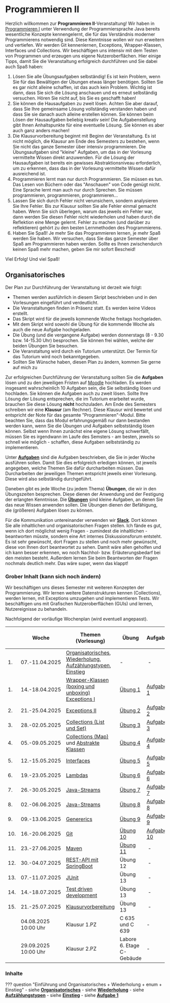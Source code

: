 # Programmieren II


Herzlich willkommen zur **Programmieren II**-Veranstaltung! Wir haben in [Programmieren I](https://freiheit.f4.htw-berlin.de/prog1) unter Verwendung der Programmiersprache Java bereits wesentliche Konzepte kennengelernt, die für das Verständnis moderner Programmierens notwendig sind. Diese Kenntnisse wollen wir nun erweitern und vertiefen. Wir werden Git kennenlernen, Exceptions, Wrapper-Klassen, Interfaces und Collections. Wir beschäftigen uns intensiv mit dem Testen von Programmen und erzeugen uns eigene Nutzeroberflächen. Hier einige Tipps, damit Sie die Veranstaltung erfolgreich durchführen und Sie dabei auch Spaß haben:

1. Lösen Sie alle Übungsaufgaben selbständig! Es ist kein Problem, wenn Sie für das Bewältigen der Übungen etwas länger benötigen. Sollten Sie es gar nicht alleine schaffen, ist das auch kein Problem. Wichtig ist dann, dass Sie sich die Lösung anschauen und es erneut selbständig versuchen. Hören Sie nicht auf, bis Sie es geschafft haben!
2. Sie können die Hausaufgaben zu zweit lösen. Achten Sie aber darauf, dass Sie Ihre gemeinsame Lösung vollständig verstanden haben und dass Sie sie danach auch alleine erstellen können. Sie können beim Lösen der Hausaufgaben beliebig kreativ sein! Die Aufgabenstellung gibt Ihnen Anhaltspunkte für eine eventuelle Lösung. Sie können es aber auch ganz anders machen!
3. Die Klausurvorbereitung beginnt mit Beginn der Veranstaltung. Es ist nicht möglich, die Klausur am Ende des Semesters zu bestehen, wenn Sie nicht das ganze Semester über intensiv programmieren. Die Übungsaufgaben sind "kleine" Aufgaben, um das in der Vorlesung vermittelte Wissen direkt anzuwenden. Für die Lösung der Hausaufgaben ist bereits ein gewisses Abstraktionsniveau erforderlich, um zu erkennen, dass das in der Vorlesung vermittelte Wissen dafür ausreichend ist. 
4. Programmieren lernt man nur durch Programmieren. Sie müssen es tun. Das Lesen von Büchern oder das "Anschauen" von Code genügt nicht. Eine Sprache lernt man auch nur durch Sprechen. Sie müssen programmieren, programmieren, programmieren...
5. Lassen Sie sich durch Fehler nicht verunsichern, sondern analysieren Sie Ihre Fehler. Bis zur Klausur sollten Sie alle Fehler einmal gemacht haben. Wenn Sie sich überlegen, warum das jeweils ein Fehler war, dann werden Sie diesen Fehler nicht wiederholen und haben durch die Reflektion eine Menge gelernt. Fehler zu machen (und darüber zu reflektieren) gehört zu den besten Lernmethoden des Programmierens.
6. Haben Sie Spaß! Je mehr Sie das Programmieren lernen, je mehr Spaß werden Sie haben. Wir versuchen, dass Sie das ganze Semester über Spaß am Programmieren haben werden. Sollte es Ihnen zwischendurch keinen Spaß mehr machen, geben Sie mir sofort Bescheid!

Viel Erfolg! Und viel Spaß!

## Organisatorisches

Der Plan zur Durchführung der Veranstaltung ist derzeit wie folgt:

- Themen werden ausführlich in diesem Skript beschrieben und in den Vorlesungen eingeführt und verdeutlicht.
- Die Veranstaltungen finden in Präsenz statt. Es werden keine Videos erstellt.
- Das Skript wird für die jeweils kommende Woche freitags hochgeladen. 
- Mit dem Skript wird sowohl die Übung für die kommende Woche als auch die neue Aufgabe hochgeladen.
- Die Übung (und die vergangene Aufgabe) werden donnerstags (8 - 9.30 bzw. 14-15.30 Uhr) besprochen. Sie können frei wählen, welche der beiden Übungen Sie besuchen.
- Die Veranstaltung wird durch ein Tutorium unterstützt. Der Termin für das Tutorium wird noch bekanntgegeben.
- Sollten Sie Wünsche haben, diesen Plan zu ändern, kommen Sie gerne auf mich zu

Zur erfolgreichen Durchführung der Veranstaltung sollten Sie die **Aufgaben** lösen und zu den jeweiligen Fristen auf [Moodle](https://moodle.htw-berlin.de/course/view.php?id=42543) hochladen. Es werden insgesamt wahrscheinlich 10 Aufgaben sein, die Sie selbständig lösen und hochladen. Sie können die Aufgaben auch zu zweit lösen. Sollte Ihre Lösung der Lösung entsprechen, die im Tutorium erarbeitet wurde, brauchen Sie diese Lösung **nicht** hochzuladen. Am Ende des Semesters schreiben wir eine **Klausur** (am Rechner). Diese Klausur wird bewertet und entspricht der Note für das gesamte "Programmieren"-Modul. Bitte beachten Sie, dass das Modul erfahrungsgemäß nur dann bestanden werden kann, wenn Sie die Übungen und Aufgaben selbstständig lösen können. Selbst wenn Ihnen zunächst eine eigene Lösung schwerfällt, müssen Sie es irgendwann im Laufe des Semsters - am besten, jeweils so schnell wie möglich - schaffen, diese Aufgaben selbstständig zu implementieren.

Unter [**Aufgaben**](aufgaben.md#aufgaben) sind die Aufgaben beschrieben, die Sie in jeder Woche ausführen sollen. Damit Sie dies erfolgreich erledigen können, ist jeweils angegeben, welche Themen Sie dafür durcharbeiten müssen. Das Durcharbeiten der jeweiligen Themen entspricht jeweils einer Vorlesung. Diese wird also selbständig durchgeführt. 

Daneben gibt es jede Woche (zu jedem Thema) **Übungen**, die wir in den Übungszeiten besprechen. Diese dienen der Anwendung und der Festigung der erlangten Kenntnisse. Die [**Übungen**](uebungen.md#ubungen) sind kleine Aufgaben, an denen Sie das neue Wissen anwenden sollen. Die Übungen dienen der Befähigung, die (größeren) Aufgaben lösen zu können.  

Für die Kommunikation untereinander verwenden wir [**Slack**](https://slack.com/intl/de-de/). Dort können Sie alle inhaltlichen und organisatorischen Fragen stellen. Ich fände es gut, wenn ich dort möglichst wenig Fragen - zumindest die inhaltlichen - beantworten müsste, sondern eine Art internes Diskussionsforum entsteht. Es ist sehr gewünscht, dort Fragen zu stellen und noch mehr gewünscht, diese von Ihnen dort beantwortet zu sehen. Damit wäre allen geholfen und ich kann besser erkennen, wo noch Nachhol- bzw. Erläuterungsbedarf bei den meisten besteht. Außerdem lernen Sie beim Beantworten der Fragen nochmals deutlich mehr. Das wäre super, wenn das klappt!

### Grober Inhalt (kann sich noch ändern)

Wir beschäftigen uns dieses Semester mit weiteren Konzepten der Programmierung. Wir lernen weitere Datenstrukturen kennen (Collections), werden lernen, mit Exceptions umzugehen und implementieren Tests. Wir beschäftigen uns mit Grafischen Nutzeroberflächen (GUIs) und lernen, Nutzereignisse zu behandeln.  

Nachfolgend der vorläufige Wochenplan (wird eventuell angepasst). 

| | Woche | Themen (Vorlesung) | Übung | Aufgabe | Abgabe Aufgabe bis | 
|-|-------|--------------------|-------|-----------------|------------------|
| 1. | 07.-11.04.2025 | [Organisatorisches](#organisatorisches), [Wiederholung](wiederholung.md#datentypen), [Aufzählungstypen](enum.md#aufzahlungstypen-enum), [Einstieg](einstieg.md#einstieg) | - | - | - | 
| 1. | 14.-18.04.2025 | [Wrapper-Klassen (boxing und unboxing)](wrapper.md#wrapper-klassen)<br/>[Exceptions I](exceptions.md#exceptions)| [Übung 1](uebungen.md#ubung-1-codereview-und-static) |[Aufgabe 1](aufgaben.md#aufgabe-1-wurfelspiel) | 27.04.2025 | 
| 2. | 21.-25.04.2025 | [Exceptions II](exceptions.md#die-vererbungshierarchie-der-klasse-exception) | [Übung 2](uebungen.md#ubung-2-string-und-algorithmisches-denken) |[Aufgabe 2](aufgaben.md#aufgabe-2-myinteger) | 04.05.2025 | 
| 3. | 28.-02.05.2025 | [Collections (List und Set)](collections.md#collections) | [Übung 3](uebungen.md#ubung-3-exceptions) |[Aufgabe 3](aufgaben.md#aufgabe-3-solitaire) | 18.05.2025 | 
| 4. | 05.-09.05.2025 | [Collections (Map)](maps.md#maps) und [Abstrakte Klassen](abstrakt.md#abstrakte-klassen)| [Übung 4](uebungen.md#ubung-4-listen-und-mengen) |[Aufgabe 4](aufgaben.md#aufgabe-4-operationen-uber-mengen) | 25.05.2025 | 
| 5. | 12.-15.05.2025 | [Interfaces](interfaces.md#interfaces) | [Übung 5](uebungen.md#ubung-5-maps) |[Aufgabe 5](aufgaben.md#aufgabe-5-maps) | 01.06.2025 | 
| 6. | 19.-23.05.2025 | [Lambdas]() | [Übung 6](uebungen.md#ubung-6-interfaces) |[Aufgabe 6](aufgaben.md#aufgabe-6-interfaces) | 08.06.2025 | 
| 7. | 26.-30.05.2025 | [Java-Streams]() | [Übung 7](uebungen.md#ubung-7-gui) |[Aufgabe 7](aufgaben.md#aufgabe-7-gui) | 15.06.2025 | 
| 8. | 02.-06.06.2025 | [Java-Streams]()  | [Übung 8](uebungen.md#ubung-8-ereignisbehandlung-actionlistener) |[Aufgabe 8](aufgaben.md#aufgabe-8-ereignisbehandlung) | 22.06.2025 | 
| 9. | 09.-13.06.2025 | [Genererics]() | [Übung 9](uebungen.md#ubung-9-tictactoe) |[Aufgabe 9](aufgaben.md#aufgabe-9-schiebepuzzle) | 29.06.2025 | 
| 10. | 16.-20.06.2025 | [Git]() | [Übung 10](uebungen.md#ubung-10-zeichnen) | [Aufgabe 10](aufgaben.md#aufgabe-10-zeichnen) | 06.07.2025 |
| 11. | 23.-27.06.2025 | [Maven]() | [Übung 11](uebungen.md#ubung-11-mausereignisse) | - | - |
| 12. | 30.-04.07.2025 | [REST-API mit SpringBoot]() | Übung 12 | - | - |
| 13. | 07.-11.07.2025 | [JUnit]()| Übung 13 | - | - |
| 14. | 14.-18.07.2025 | [Test driven development]()| Übung 13 | - | - |
| 15. | 21.-25.07.2025 | [Klausurvorbereitung]()| Übung 13 | - | - |
|  | 04.08.2025 10:00 Uhr| Klausur 1.PZ | C 635 und C 639| - | - |
|  | 29.09.2025 10:00 Uhr| Klausur 2.PZ | Labore 6. Etage C-Gebäude| - | - |

### Inhalte


??? question "Einführung und Organisatorisches + Wiederholung + enum + Einstieg"
	- siehe [**Organisatorisches**](#organisatorisches)
	- siehe [**Wiederholung**](wiederholung.md#wiederholung)
	- siehe [**Aufzählungstypen**](enum.md#aufzahlungstypen-enum)
	- siehe [**Einstieg**](einstieg.md#einstieg)
	- siehe [**Aufgabe 1**](aufgaben.md#aufgabe-1-wurfelspiel)
